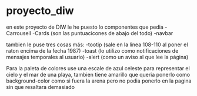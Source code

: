 # proyecto_diw

en este proyecto de DIW le he puesto lo componentes que pedia
-Carrousell
-Cards (son las puntuacicones de abajo del todo)
-navbar

tambien le puse tres cosas más:
-tootip (sale en la linea 108-110 al poner el raton encíma de la fecha 1987)
-toast (lo utilizo como notificaciones de mensajes temporales al usuario)
-alert (como un aviso al que lee la página)

Para la paleta de colores use una escale de azul celeste para representar el cielo y el mar de una playa, tambien tiene amarillo que queria ponerlo como background-color como si fuera la arena pero no podia ponerlo en la pagina sin que resaltara demasiado 